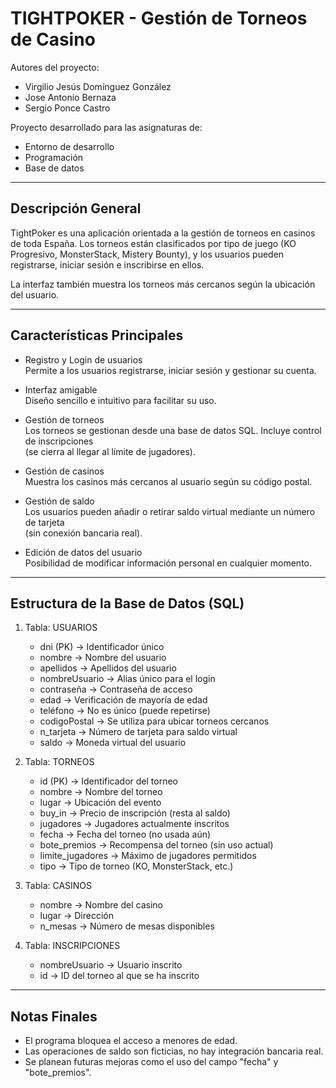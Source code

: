 TIGHTPOKER - Gestión de Torneos de Casino
==========================================

Autores del proyecto:
- Virgilio Jesús Domínguez González
- Jose Antonio Bernaza
- Sergio Ponce Castro

Proyecto desarrollado para las asignaturas de:
- Entorno de desarrollo
- Programación
- Base de datos

------------------------------------------------------------
Descripción General
------------------------------------------------------------

TightPoker es una aplicación orientada a la gestión de torneos en casinos de toda España. 
Los torneos están clasificados por tipo de juego (KO Progresivo, MonsterStack, Mistery Bounty), 
y los usuarios pueden registrarse, iniciar sesión e inscribirse en ellos.

La interfaz también muestra los torneos más cercanos según la ubicación del usuario.

------------------------------------------------------------
Características Principales
------------------------------------------------------------

- Registro y Login de usuarios  
  Permite a los usuarios registrarse, iniciar sesión y gestionar su cuenta.

- Interfaz amigable  
  Diseño sencillo e intuitivo para facilitar su uso.

- Gestión de torneos  
  Los torneos se gestionan desde una base de datos SQL. Incluye control de inscripciones  
  (se cierra al llegar al límite de jugadores).

- Gestión de casinos  
  Muestra los casinos más cercanos al usuario según su código postal.

- Gestión de saldo  
  Los usuarios pueden añadir o retirar saldo virtual mediante un número de tarjeta  
  (sin conexión bancaria real).

- Edición de datos del usuario  
  Posibilidad de modificar información personal en cualquier momento.

------------------------------------------------------------
Estructura de la Base de Datos (SQL)
------------------------------------------------------------

1. Tabla: USUARIOS
   - dni              (PK)  → Identificador único  
   - nombre           → Nombre del usuario  
   - apellidos        → Apellidos del usuario  
   - nombreUsuario    → Alias único para el login  
   - contraseña       → Contraseña de acceso  
   - edad             → Verificación de mayoría de edad  
   - teléfono         → No es único (puede repetirse)  
   - codigoPostal     → Se utiliza para ubicar torneos cercanos  
   - n_tarjeta        → Número de tarjeta para saldo virtual  
   - saldo            → Moneda virtual del usuario  

2. Tabla: TORNEOS
   - id               (PK)  → Identificador del torneo  
   - nombre           → Nombre del torneo  
   - lugar            → Ubicación del evento  
   - buy_in           → Precio de inscripción (resta al saldo)  
   - jugadores        → Jugadores actualmente inscritos  
   - fecha            → Fecha del torneo (no usada aún)  
   - bote_premios     → Recompensa del torneo (sin uso actual)  
   - limite_jugadores → Máximo de jugadores permitidos  
   - tipo             → Tipo de torneo (KO, MonsterStack, etc.)  

3. Tabla: CASINOS
   - nombre           → Nombre del casino  
   - lugar            → Dirección  
   - n_mesas          → Número de mesas disponibles  

4. Tabla: INSCRIPCIONES
   - nombreUsuario    → Usuario inscrito  
   - id               → ID del torneo al que se ha inscrito  

------------------------------------------------------------
Notas Finales
------------------------------------------------------------

- El programa bloquea el acceso a menores de edad.  
- Las operaciones de saldo son ficticias, no hay integración bancaria real.  
- Se planean futuras mejoras como el uso del campo "fecha" y "bote_premios".
